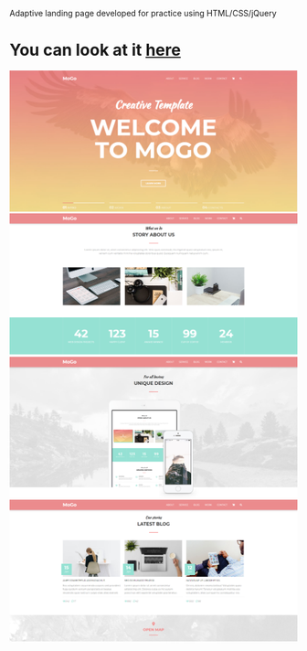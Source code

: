 Adaptive landing page developed for practice using HTML/CSS/jQuery

# You can look at it [here](https://eduard-mychka.github.io/mogo/)

![cover for app](https://github.com/Eduard-Mychka/mogo/blob/master/Mogo1.png "Cover of simple layout") 
![cover for app](https://github.com/Eduard-Mychka/mogo/blob/master/Mogo2.png "Cover of simple layout")
![cover for app](https://github.com/Eduard-Mychka/mogo/blob/master/Mogo4.png "Cover of simple layout")
![cover for app](https://github.com/Eduard-Mychka/mogo/blob/master/Mogo3.png "Cover of simple layout")

